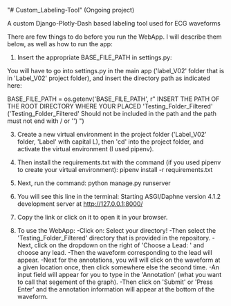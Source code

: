 "# Custom_Labeling-Tool"  (Ongoing project)

A custom Django-Plotly-Dash based labeling tool used for ECG waveforms 

There are few things to do before you run the WebApp. I will describe them below, as well as how to run the app:

1. Insert the appropriate BASE_FILE_PATH in settings.py:
   
You will have to go into settings.py in the main app ('label_V02' folder that is in 'Label_V02' project folder), and insert the directory path as indicated here:

BASE_FILE_PATH = os.getenv('BASE_FILE_PATH', r" INSERT THE PATH OF THE ROOT DIRECTORY WHERE YOUR PLACED 'Testing_Folder_Filtered' ('Testing_Folder_Filtered' Should not be included in the path and the path must not end with / or '\') ")

3. Create a new virtual environment in the project folder ('Label_V02' folder, 'Label' with capital L),
   then 'cd' into the project folder,
   and activate the virtual environment (I used pipenv).
   
4. Then install the requirements.txt with the command (if you used pipenv to create your virtual environment):
   pipenv install -r requirements.txt

5. Next, run the command:
   python manage.py runserver

6. You will see this line in the terminal:
   Starting ASGI/Daphne version 4.1.2 development server at http://127.0.0.1:8000/

7. Copy the link or click on it to open it in your browser.

8. To use the WebApp:
   -Click on: Select your directory!
   -Then select the 'Testing_Folder_Filtered' directory that is provided in the repository.
   -Next, click on the dropdown on the right of 'Choose a Lead: ' and choose any lead.
   -Then the waveform corresponding to the lead will appear.
   -Next for the annotations, you will will click on the waveform at a given location once, then click somewhere else the second time.
   -An input field will appear for you to type in the 'Annotation' (what you want to call that segement of the graph).
   -Then click on 'Submit' or 'Press Enter' and the annotation information will appear at the bottom of the waveform.
